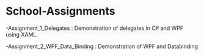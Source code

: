 # School-Assignments

-Assignment_1_Delegates : Demonstration of delegates in C# and WPF using XAML.

-Assignment_2_WPF_Data_Binding : Demonstration of WPF and Databinding
